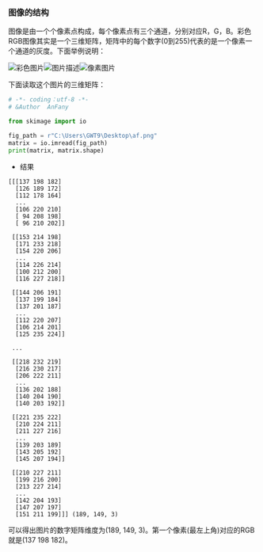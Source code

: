 
### 图像的结构

图像是由一个个像素点构成，每个像素点有三个通道，分别对应R，G，B。彩色RGB图像其实是一个三维矩阵，矩阵中的每个数字(0到255)代表的是一个像素一个通道的灰度。下面举例说明：

![彩色图片](https://github.com/Anfany/Machine-Learning-for-Beginner-by-Python3/blob/master/CNN/af.png)![图片描述](https://github.com/Anfany/Machine-Learning-for-Beginner-by-Python3/blob/master/CNN/af_doc.png)![像素图片](https://github.com/Anfany/Machine-Learning-for-Beginner-by-Python3/blob/master/CNN/afpixel.png)

下面读取这个图片的三维矩阵：
```python
# -*- coding：utf-8 -*-
# &Author  AnFany

from skimage import io

fig_path = r"C:\Users\GWT9\Desktop\af.png"
matrix = io.imread(fig_path)  
print(matrix, matrix.shape)
```

* 结果
```
[[[137 198 182]
  [126 189 172]
  [112 178 164]
  ...
  [106 220 210]
  [ 94 208 198]
  [ 96 210 202]]

 [[153 214 198]
  [171 233 218]
  [154 220 206]
  ...
  [114 226 214]
  [100 212 200]
  [116 227 218]]

 [[144 206 191]
  [137 199 184]
  [137 201 187]
  ...
  [112 220 207]
  [106 214 201]
  [125 235 224]]

 ...

 [[218 232 219]
  [216 230 217]
  [206 222 211]
  ...
  [136 202 188]
  [140 204 190]
  [140 203 192]]

 [[221 235 222]
  [210 224 211]
  [211 227 216]
  ...
  [139 203 189]
  [143 205 192]
  [145 207 194]]

 [[210 227 211]
  [199 216 200]
  [213 227 214]
  ...
  [142 204 193]
  [147 207 197]
  [151 211 199]]] (189, 149, 3)
```

可以得出图片的数字矩阵维度为(189, 149, 3)。第一个像素(最左上角)对应的RGB就是(137 198 182)。


